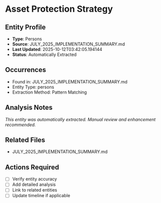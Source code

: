 # Asset Protection Strategy

## Entity Profile
- **Type**: Persons
- **Source**: JULY_2025_IMPLEMENTATION_SUMMARY.md
- **Last Updated**: 2025-10-12T03:42:05.194144
- **Status**: Automatically Extracted

## Occurrences
- Found in: JULY_2025_IMPLEMENTATION_SUMMARY.md
- Entity Type: persons
- Extraction Method: Pattern Matching

## Analysis Notes
*This entity was automatically extracted. Manual review and enhancement recommended.*

## Related Files
- JULY_2025_IMPLEMENTATION_SUMMARY.md

## Actions Required
- [ ] Verify entity accuracy
- [ ] Add detailed analysis
- [ ] Link to related entities
- [ ] Update timeline if applicable
